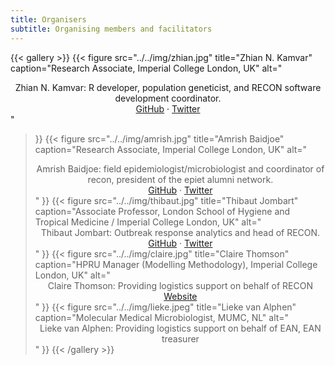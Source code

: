 ```yaml
---
title: Organisers
subtitle: Organising members and facilitators
---
```


{{< gallery >}}
  {{<
      figure src="../../img/zhian.jpg" 
      title="Zhian N. Kamvar" 
      caption="Research Associate, Imperial College London, UK" 
      alt="<center>Zhian N. Kamvar: R developer, population geneticist, and RECON software development coordinator.<br><a href='https://github.com/zkamvar'>GitHub</a> &middot; <a href='https://twitter.com/zkamvar'>Twitter</a></center>" 
  >}} 
  {{<
      figure src="../../img/amrish.jpg"
      title="Amrish Baidjoe" 
      caption="Research Associate, Imperial College London, UK"
      alt="<center>Amrish Baidjoe: field epidemiologist/microbiologist and coordinator of recon, president of the epiet alumni network.<br><a href='https://github.com/Ammer_B'>GitHub</a> &middot; <a href='https://twitter.com/Ammer_B'>Twitter</a></center>"
  >}}
  {{<
      figure src="../../img/thibaut.jpg" 
      title="Thibaut Jombart"
      caption="Associate Professor, London School of Hygiene and Tropical Medicine / Imperial College London, UK"
      alt="<center>Thibaut Jombart: Outbreak response analytics and head of RECON.<br><a href='https://github.com/thibautjombart'>GitHub</a> &middot; <a href='https://twitter.com/TeebzR'>Twitter</a></center>"
  >}}
  {{<
      figure src="../../img/claire.jpg" 
      title="Claire Thomson"
      caption="HPRU Manager (Modelling Methodology), Imperial College London, UK"
      alt="<center>Claire Thomson: Providing logistics support on behalf of RECON<br><a href='https://www.imperial.ac.uk/people/c.thomson'>Website</a></center>"
  >}}
  {{<
      figure src="../../img/lieke.jpeg" 
      title="Lieke van Alphen"
      caption="Molecular Medical Microbiologist, MUMC, NL"
      alt="<center>Lieke van Alphen: Providing logistics support on behalf of EAN, EAN treasurer</center>"
  >}}
{{< /gallery >}}

